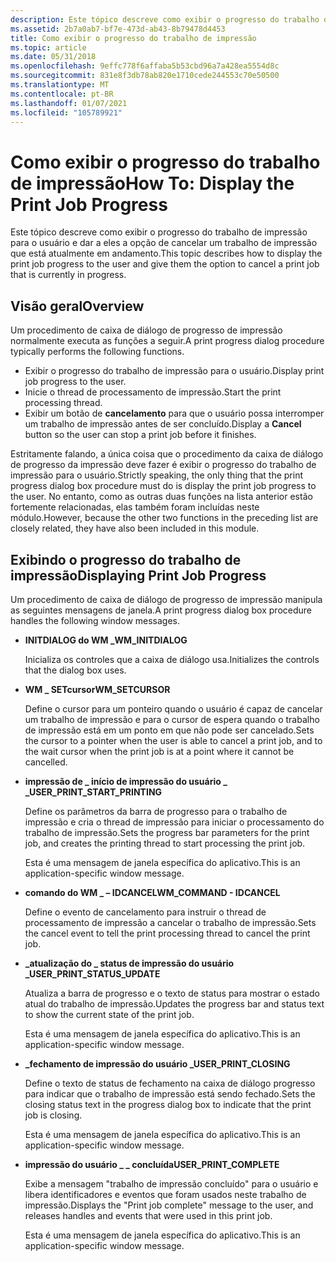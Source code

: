 ```yaml
---
description: Este tópico descreve como exibir o progresso do trabalho de impressão para o usuário e dar a eles a opção de cancelar um trabalho de impressão que está atualmente em andamento.
ms.assetid: 2b7a0ab7-bf7e-473d-ab43-8b79478d4453
title: Como exibir o progresso do trabalho de impressão
ms.topic: article
ms.date: 05/31/2018
ms.openlocfilehash: 9effc778f6affaba5b53cbd96a7a428ea5554d8c
ms.sourcegitcommit: 831e8f3db78ab820e1710cede244553c70e50500
ms.translationtype: MT
ms.contentlocale: pt-BR
ms.lasthandoff: 01/07/2021
ms.locfileid: "105789921"
---
```

# <a name="how-to-display-the-print-job-progress"></a><span data-ttu-id="b74c2-103">Como exibir o progresso do trabalho de impressão</span><span class="sxs-lookup"><span data-stu-id="b74c2-103">How To: Display the Print Job Progress</span></span>

<span data-ttu-id="b74c2-104">Este tópico descreve como exibir o progresso do trabalho de impressão para o usuário e dar a eles a opção de cancelar um trabalho de impressão que está atualmente em andamento.</span><span class="sxs-lookup"><span data-stu-id="b74c2-104">This topic describes how to display the print job progress to the user and give them the option to cancel a print job that is currently in progress.</span></span>

## <a name="overview"></a><span data-ttu-id="b74c2-105">Visão geral</span><span class="sxs-lookup"><span data-stu-id="b74c2-105">Overview</span></span>

<span data-ttu-id="b74c2-106">Um procedimento de caixa de diálogo de progresso de impressão normalmente executa as funções a seguir.</span><span class="sxs-lookup"><span data-stu-id="b74c2-106">A print progress dialog procedure typically performs the following functions.</span></span>

-   <span data-ttu-id="b74c2-107">Exibir o progresso do trabalho de impressão para o usuário.</span><span class="sxs-lookup"><span data-stu-id="b74c2-107">Display print job progress to the user.</span></span>
-   <span data-ttu-id="b74c2-108">Inicie o thread de processamento de impressão.</span><span class="sxs-lookup"><span data-stu-id="b74c2-108">Start the print processing thread.</span></span>
-   <span data-ttu-id="b74c2-109">Exibir um botão de **cancelamento** para que o usuário possa interromper um trabalho de impressão antes de ser concluído.</span><span class="sxs-lookup"><span data-stu-id="b74c2-109">Display a **Cancel** button so the user can stop a print job before it finishes.</span></span>

<span data-ttu-id="b74c2-110">Estritamente falando, a única coisa que o procedimento da caixa de diálogo de progresso da impressão deve fazer é exibir o progresso do trabalho de impressão para o usuário.</span><span class="sxs-lookup"><span data-stu-id="b74c2-110">Strictly speaking, the only thing that the print progress dialog box procedure must do is display the print job progress to the user.</span></span> <span data-ttu-id="b74c2-111">No entanto, como as outras duas funções na lista anterior estão fortemente relacionadas, elas também foram incluídas neste módulo.</span><span class="sxs-lookup"><span data-stu-id="b74c2-111">However, because the other two functions in the preceding list are closely related, they have also been included in this module.</span></span>

## <a name="displaying-print-job-progress"></a><span data-ttu-id="b74c2-112">Exibindo o progresso do trabalho de impressão</span><span class="sxs-lookup"><span data-stu-id="b74c2-112">Displaying Print Job Progress</span></span>

<span data-ttu-id="b74c2-113">Um procedimento de caixa de diálogo de progresso de impressão manipula as seguintes mensagens de janela.</span><span class="sxs-lookup"><span data-stu-id="b74c2-113">A print progress dialog box procedure handles the following window messages.</span></span>

-   <span data-ttu-id="b74c2-114">**INITDIALOG do WM \_**</span><span class="sxs-lookup"><span data-stu-id="b74c2-114">**WM\_INITDIALOG**</span></span>

    <span data-ttu-id="b74c2-115">Inicializa os controles que a caixa de diálogo usa.</span><span class="sxs-lookup"><span data-stu-id="b74c2-115">Initializes the controls that the dialog box uses.</span></span>

-   <span data-ttu-id="b74c2-116">**WM \_ SETcursor**</span><span class="sxs-lookup"><span data-stu-id="b74c2-116">**WM\_SETCURSOR**</span></span>

    <span data-ttu-id="b74c2-117">Define o cursor para um ponteiro quando o usuário é capaz de cancelar um trabalho de impressão e para o cursor de espera quando o trabalho de impressão está em um ponto em que não pode ser cancelado.</span><span class="sxs-lookup"><span data-stu-id="b74c2-117">Sets the cursor to a pointer when the user is able to cancel a print job, and to the wait cursor when the print job is at a point where it cannot be cancelled.</span></span>

-   <span data-ttu-id="b74c2-118">**impressão de \_ início de impressão do usuário \_ \_**</span><span class="sxs-lookup"><span data-stu-id="b74c2-118">**USER\_PRINT\_START\_PRINTING**</span></span>

    <span data-ttu-id="b74c2-119">Define os parâmetros da barra de progresso para o trabalho de impressão e cria o thread de impressão para iniciar o processamento do trabalho de impressão.</span><span class="sxs-lookup"><span data-stu-id="b74c2-119">Sets the progress bar parameters for the print job, and creates the printing thread to start processing the print job.</span></span>

    <span data-ttu-id="b74c2-120">Esta é uma mensagem de janela específica do aplicativo.</span><span class="sxs-lookup"><span data-stu-id="b74c2-120">This is an application-specific window message.</span></span>

-   <span data-ttu-id="b74c2-121">**comando do WM \_ – IDCANCEL**</span><span class="sxs-lookup"><span data-stu-id="b74c2-121">**WM\_COMMAND - IDCANCEL**</span></span>

    <span data-ttu-id="b74c2-122">Define o evento de cancelamento para instruir o thread de processamento de impressão a cancelar o trabalho de impressão.</span><span class="sxs-lookup"><span data-stu-id="b74c2-122">Sets the cancel event to tell the print processing thread to cancel the print job.</span></span>

-   <span data-ttu-id="b74c2-123">**\_atualização do \_ status de impressão do usuário \_**</span><span class="sxs-lookup"><span data-stu-id="b74c2-123">**USER\_PRINT\_STATUS\_UPDATE**</span></span>

    <span data-ttu-id="b74c2-124">Atualiza a barra de progresso e o texto de status para mostrar o estado atual do trabalho de impressão.</span><span class="sxs-lookup"><span data-stu-id="b74c2-124">Updates the progress bar and status text to show the current state of the print job.</span></span>

    <span data-ttu-id="b74c2-125">Esta é uma mensagem de janela específica do aplicativo.</span><span class="sxs-lookup"><span data-stu-id="b74c2-125">This is an application-specific window message.</span></span>

-   <span data-ttu-id="b74c2-126">**\_fechamento de impressão do usuário \_**</span><span class="sxs-lookup"><span data-stu-id="b74c2-126">**USER\_PRINT\_CLOSING**</span></span>

    <span data-ttu-id="b74c2-127">Define o texto de status de fechamento na caixa de diálogo progresso para indicar que o trabalho de impressão está sendo fechado.</span><span class="sxs-lookup"><span data-stu-id="b74c2-127">Sets the closing status text in the progress dialog box to indicate that the print job is closing.</span></span>

    <span data-ttu-id="b74c2-128">Esta é uma mensagem de janela específica do aplicativo.</span><span class="sxs-lookup"><span data-stu-id="b74c2-128">This is an application-specific window message.</span></span>

-   <span data-ttu-id="b74c2-129">**impressão do usuário \_ \_ concluída**</span><span class="sxs-lookup"><span data-stu-id="b74c2-129">**USER\_PRINT\_COMPLETE**</span></span>

    <span data-ttu-id="b74c2-130">Exibe a mensagem "trabalho de impressão concluído" para o usuário e libera identificadores e eventos que foram usados neste trabalho de impressão.</span><span class="sxs-lookup"><span data-stu-id="b74c2-130">Displays the "Print job complete" message to the user, and releases handles and events that were used in this print job.</span></span>

    <span data-ttu-id="b74c2-131">Esta é uma mensagem de janela específica do aplicativo.</span><span class="sxs-lookup"><span data-stu-id="b74c2-131">This is an application-specific window message.</span></span>

 

 



